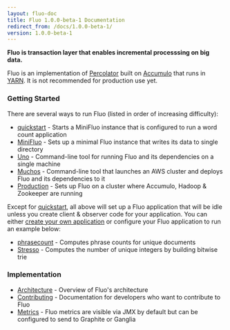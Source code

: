 ```yaml
---
layout: fluo-doc
title: Fluo 1.0.0-beta-1 Documentation
redirect_from: /docs/1.0.0-beta-1/
version: 1.0.0-beta-1
---
```


**Fluo is transaction layer that enables incremental processsing on big data.**

Fluo is an implementation of [Percolator] built on [Accumulo] that runs in [YARN]. 
It is not recommended for production use yet.

### Getting Started

There are several ways to run Fluo (listed in order of increasing difficulty):

* [quickstart] - Starts a MiniFluo instance that is configured to run a word count application
* [MiniFluo] - Sets up a minimal Fluo instance that writes its data to single directory
* [Uno] - Command-line tool for running Fluo and its dependencies on a single machine
* [Muchos] - Command-line tool that launches an AWS cluster and deploys Fluo and its dependencies to it
* [Production] - Sets up Fluo on a cluster where Accumulo, Hadoop & Zookeeper are running

Except for [quickstart], all above will set up a Fluo application that will be idle unless you
create client & observer code for your application.  You can either [create your own
application][applications] or configure your Fluo application to run an example below:

* [phrasecount] - Computes phrase counts for unique documents
* [Stresso] - Computes the number of unique integers by building bitwise trie

### Implementation

* [Architecture] - Overview of Fluo's architecture
* [Contributing] - Documentation for developers who want to contribute to Fluo
* [Metrics] - Fluo metrics are visible via JMX by default but can be configured to send to Graphite or Ganglia

[Accumulo]: http://accumulo.apache.org
[Percolator]: http://research.google.com/pubs/pub36726.html
[YARN]: http://hadoop.apache.org/docs/r2.5.1/hadoop-yarn/hadoop-yarn-site/YARN.html
[quickstart]: https://github.com/astralway/quickstart
[Uno]: https://github.com/astralway/uno
[Muchos]: https://github.com/astralway/muchos
[phrasecount]: https://github.com/astralway/phrasecount
[Stresso]: https://github.com/astralway/stresso
[MiniFluo]: /docs/fluo/1.0.0-beta-1/mini-fluo-setup/
[Production]: /docs/fluo/1.0.0-beta-1/prod-fluo-setup/
[applications]: /docs/fluo/1.0.0-beta-1/applications/
[Metrics]: /docs/fluo/1.0.0-beta-1/metrics/
[Contributing]: /docs/fluo/1.0.0-beta-1/contributing/
[Architecture]: /docs/fluo/1.0.0-beta-1/architecture/
